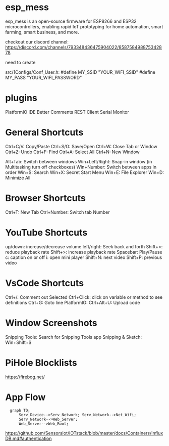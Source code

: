 # esp_mess
esp_mess is an open-source firmware for ESP8266 and ESP32 microcontrollers, enabling rapid IoT prototyping for home automation, smart farming, smart business, and more. 

checkout our discord channel: 
https://discord.com/channels/793348436475904022/858758498875342878

need to create

src/1Configs/Conf_User.h:
#define MY_SSID "YOUR_WIFI_SSID"
#define MY_PASS "YOUR_WIFI_PASSWORD"

# plugins

PlatformIO IDE
Better Comments
REST Client
Serial Monitor

# General Shortcuts
Ctrl+C/V: Copy/Paste
Ctrl+S/O: Save/Open
Ctrl+W: Close Tab or Window
Ctrl+Z: Undo
Ctrl+F: Find
Ctrl+A: Select All
Ctrl+N: New Window

Alt+Tab: Switch between windows
Win+Left/Right: Snap-in window (in Multitasking turn off checkboxes)
Win+Number: Switch between apps in order
Win+S: Search
Win+X: Secret Start Menu
Win+E: File Explorer
Win+D: Minimize All

# Browser Shortcuts
Ctrl+T: New Tab 
Ctrl+Number: Switch tab Number

# YouTube Shortcuts
up/down: increase/decrease volume
left/right: Seek back and forth
Shift+<: reduce playback rate
Shift+>: increase playback rate
Spacebar: Play/Pause
c: caption on or off
i: open mini player
Shift+N: next video
Shift+P: previous video

# VsCode Shortcuts
Ctrl+/: Comment out Selected
Ctrl+Click: click on variable or method to see definitions
Ctrl+G: Goto line
PlatformIO: Ctrl+Alt+U: Upload code

# Window Screenshots
Snipping Tools: Search for Snipping Tools app
Snipping & Sketch: Win+Shift+S

# PiHole Blocklists
https://firebog.net/


# App Flow
```mermaid
  graph TD;
      Serv_Device-->Serv_Network; Serv_Network-->Net_Wifi;
      Serv_Network-->Web_Server;
      Web_Server-->Web_Root;
```

https://github.com/SensorsIot/IOTstack/blob/master/docs/Containers/InfluxDB.md#authentication